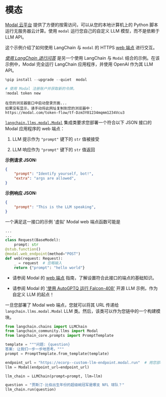 # 模态

[Modal 云平台](https://modal.com/docs/guide) 提供了方便的按需访问，可以从您的本地计算机上的 Python 脚本运行无服务器云计算。使用 `modal` 运行您自己的自定义 LLM 模型，而不是依赖于 LLM API。

这个示例介绍了如何使用 LangChain 与 `modal` 的 HTTPS [web 端点](https://modal.com/docs/guide/webhooks) 进行交互。

[_使用 LangChain 进行问答_](https://modal.com/docs/guide/ex/potus_speech_qanda) 是另一个使用 LangChain 与 `Modal` 结合的示例。在该示例中，Modal 完全运行 LangChain 应用程序，并使用 OpenAI 作为其 LLM API。

```python
%pip install --upgrade --quiet  modal
```

```python
# 使用 Modal 注册账户并获取新的令牌。
!modal token new
```

```output
在您的浏览器窗口中启动登录页面...
如果没有显示，请手动将此网址复制到您的浏览器中：
https://modal.com/token-flow/tf-Dzm3Y01234mqmm1234Vcu3
```

[`langchain.llms.modal.Modal`](https://github.com/langchain-ai/langchain/blame/master/langchain/llms/modal.py) 集成类要求您部署一个符合以下 JSON 接口的 Modal 应用程序的 web 端点：

1. LLM 提示作为 `"prompt"` 键下的 `str` 值被接受

2. LLM 响应作为 `"prompt"` 键下的 `str` 值返回

**示例请求 JSON:**

```json
{
    "prompt": "Identify yourself, bot!",
    "extra": "args are allowed",
}
```

**示例响应 JSON:**

```json
{
    "prompt": "This is the LLM speaking",
}
```

一个满足这一接口的示例 '虚拟' Modal web 端点函数可能是

```python
...
...
class Request(BaseModel):
    prompt: str
@stub.function()
@modal.web_endpoint(method="POST")
def web(request: Request):
    _ = request  # 忽略输入
    return {"prompt": "hello world"}
```

* 请参阅 Modal 的 [web 端点](https://modal.com/docs/guide/webhooks#passing-arguments-to-web-endpoints) 指南，了解设置符合此接口的端点的基础知识。

* 请参阅 Modal 的 ['使用 AutoGPTQ 运行 Falcon-40B'](https://modal.com/docs/guide/ex/falcon_gptq) 开源 LLM 示例，作为自定义 LLM 的起点！

一旦您部署了 Modal web 端点，您就可以将其 URL 传递给 `langchain.llms.modal.Modal` LLM 类。然后，该类可以作为您链中的一个构建模块。

```python
from langchain.chains import LLMChain
from langchain_community.llms import Modal
from langchain_core.prompts import PromptTemplate
```

```python
template = """问题: {question}
答案: 让我们一步一步地思考。"""
prompt = PromptTemplate.from_template(template)
```

```python
endpoint_url = "https://ecorp--custom-llm-endpoint.modal.run"  # 用您部署的 Modal web 端点的 URL 替换此处
llm = Modal(endpoint_url=endpoint_url)
```

```python
llm_chain = LLMChain(prompt=prompt, llm=llm)
```

```python
question = "贾斯汀·比伯出生年份的超级碗冠军是哪支 NFL 球队？"
llm_chain.run(question)
```